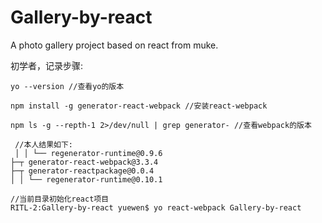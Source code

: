 # Gallery-by-react
A photo  gallery project based on react from muke.

初学者，记录步骤:

```
yo --version //查看yo的版本
```

```
npm install -g generator-react-webpack //安装react-webpack
```
 
```
npm ls -g --repth-1 2>/dev/null | grep generator- //查看webpack的版本
 
 //本人结果如下:
 │ │ └── regenerator-runtime@0.9.6
├─┬ generator-react-webpack@3.3.4
├─┬ generator-reactpackage@0.0.4
│ │ └── regenerator-runtime@0.10.1
```

```
//当前目录初始化react项目
RITL-2:Gallery-by-react yuewen$ yo react-webpack Gallery-by-react
 ```

